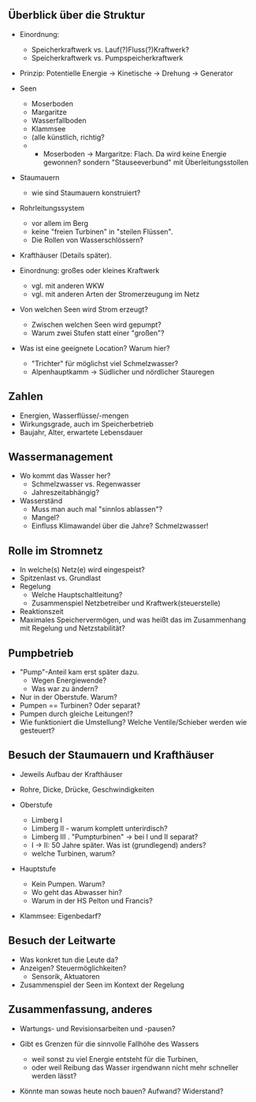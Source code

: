 Überblick über die Struktur
------------------------------------------
* Einordnung: 
  - Speicherkraftwerk vs. Lauf(?)Fluss(?)Kraftwerk?
  - Speicherkraftwerk vs. Pumpspeicherkraftwerk

* Prinzip: Potentielle Energie -> Kinetische -> Drehung -> Generator

* Seen
  - Moserboden
  - Margaritze
  - Wasserfallboden
  - Klammsee
  - (alle künstlich, richtig?
  - * Moserboden -> Margaritze: Flach. Da wird keine Energie gewonnen?
    sondern "Stauseeverbund" mit Überleitungsstollen

* Staumauern
  - wie sind Staumauern konstruiert?

* Rohrleitungssystem 
  - vor allem im Berg
  - keine "freien Turbinen" in "steilen Flüssen".
  - Die Rollen von Wasserschlössern?

* Krafthäuser
  (Details später).

* Einordnung: großes oder kleines Kraftwerk
  - vgl. mit anderen WKW
  - vgl. mit anderen Arten der Stromerzeugung im Netz

* Von welchen Seen wird Strom erzeugt?
  - Zwischen welchen Seen wird gepumpt?
  - Warum zwei Stufen statt einer "großen"?

* Was ist eine geeignete Location? Warum hier?
  - "Trichter" für möglichst viel Schmelzwasser?
  - Alpenhauptkamm -> Südlicher und nördlicher Stauregen


Zahlen
-----------------------------------
* Energien, Wasserflüsse/-mengen
* Wirkungsgrade, auch im Speicherbetrieb
* Baujahr, Alter, erwartete Lebensdauer


Wassermanagement
-----------------------------------
* Wo kommt das Wasser her?
  - Schmelzwasser vs. Regenwasser
  - Jahreszeitabhängig?
* Wasserständ
  - Muss man auch mal "sinnlos ablassen"?
  - Mangel?
  - Einfluss Klimawandel über die Jahre? Schmelzwasser!  


Rolle im Stromnetz
-----------------------------------
* In welche(s) Netz(e) wird eingespeist?
* Spitzenlast vs. Grundlast
* Regelung
  - Welche Hauptschaltleitung?
  - Zusammenspiel Netzbetreiber und Kraftwerk(steuerstelle)
* Reaktionszeit
* Maximales Speichervermögen, und was heißt das im Zusammenhang 
  mit Regelung und Netzstabilität?


Pumpbetrieb
----------------------------------
* "Pump"-Anteil kam erst später dazu. 
  - Wegen Energiewende?
  - Was war zu ändern?
* Nur in der Oberstufe. Warum?
* Pumpen == Turbinen? Oder separat?
* Pumpen durch gleiche Leitungen!?
* Wie funktioniert die Umstellung? Welche Ventile/Schieber werden wie gesteuert?

  
Besuch der Staumauern und Krafthäuser
---------------------------------------------
* Jeweils Aufbau der Krafthäuser

* Rohre, Dicke, Drücke, Geschwindigkeiten

* Oberstufe
  - Limberg I
  - Limberg II - warum komplett unterirdisch?
  - Limberg III
    . "Pumpturbinen" -> bei I und II separat?
  - I -> II: 50 Jahre später. Was ist (grundlegend) anders?
  - welche Turbinen, warum?

* Hauptstufe
  - Kein Pumpen. Warum?
  - Wo geht das Abwasser hin?
  - Warum in der HS Pelton und Francis?    

* Klammsee: Eigenbedarf?
  
  
Besuch der Leitwarte
-----------------------------------
* Was konkret tun die Leute da?
* Anzeigen? Steuermöglichkeiten?  
  - Sensorik, Aktuatoren 
* Zusammenspiel der Seen im Kontext der Regelung


Zusammenfassung, anderes
-------------------------------------------
* Wartungs- und Revisionsarbeiten und -pausen?

* Gibt es Grenzen für die sinnvolle Fallhöhe des Wassers 
  - weil sonst zu viel Energie entsteht für die Turbinen,
  - oder weil Reibung das Wasser irgendwann nicht mehr schneller werden lässt?
 
* Könnte man sowas heute noch bauen? Aufwand? Widerstand?
 

